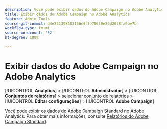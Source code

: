 ```yaml
---
description: Você pode exibir dados do Adobe Campaign no Adobe Analytics
title: Exibir dados do Adobe Campaign no Adobe Analytics
feature: Admin Tools
source-git-commit: d4e831398182166e0ffe78659e26d2078fa9be7b
workflow-type: tm+mt
source-wordcount: '52'
ht-degree: 100%

---
```



# Exibir dados do Adobe Campaign no Adobe Analytics

[!UICONTROL **Analytics**] > [!UICONTROL **Administrador**] > [!UICONTROL **Conjuntos de relatórios**] > selecionar conjunto de relatórios > [!UICONTROL **Editar configurações**] > [!UICONTROL **Adobe Campaign**]

Você pode exibir os dados do Adobe Campaign Standard no Adobe Analytics. Para obter mais informações, consulte [Relatórios do Adobe Campaign Standard](/help/integrate/adobe-campaign.md).